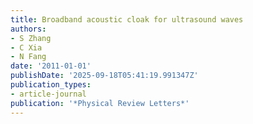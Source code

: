 ```yaml
---
title: Broadband acoustic cloak for ultrasound waves
authors:
- S Zhang
- C Xia
- N Fang
date: '2011-01-01'
publishDate: '2025-09-18T05:41:19.991347Z'
publication_types:
- article-journal
publication: '*Physical Review Letters*'
---
```

